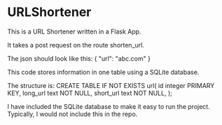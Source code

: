 # URLShortener

This is a URL Shortener written in a Flask App.

It takes a post request on the route shorten_url.

The json should look like this:
	{
		"url": "abc.com"
	}	

This code stores information in one table using a SQLite database.

The structure is: 
	CREATE TABLE IF NOT EXISTS url(
		id integer PRIMARY KEY,
		long_url text NOT NULL,
		short_url text NOT NULL,
	);

I have included the SQLite database to make it easy to run the project. Typically, I would not include this in the repo.


